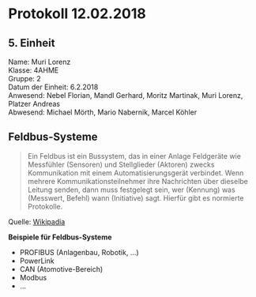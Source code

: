 # Protokoll 12.02.2018
## 5. Einheit

Name: Muri Lorenz <br>
Klasse: 4AHME <br>
Gruppe: 2 <br>
Datum der Einheit: 6.2.2018 <br>
Anwesend: Nebel Florian, Mandl Gerhard,  Moritz Martinak,  Muri Lorenz, Platzer Andreas <br>
Abwesend: Michael Mörth, Mario Nabernik, Marcel Köhler <br>

## Feldbus-Systeme
> Ein Feldbus ist ein Bussystem, das in einer Anlage Feldgeräte wie Messfühler (Sensoren) und Stellglieder (Aktoren) zwecks Kommunikation mit einem Automatisierungsgerät verbindet. Wenn mehrere Kommunikationsteilnehmer ihre Nachrichten über dieselbe Leitung senden, dann muss festgelegt sein, wer (Kennung) was (Messwert, Befehl) wann (Initiative) sagt. Hierfür gibt es normierte Protokolle.

Quelle: [Wikipadia](https://de.wikipedia.org/wiki/Feldbus)

**Beispiele für Feldbus-Systeme**
* PROFIBUS (Anlagenbau, Robotik, ...) 
* PowerLink
* CAN (Atomotive-Bereich)
* Modbus
* ...
